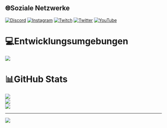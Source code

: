 
## 🌐Soziale Netzwerke
[![Discord](https://img.shields.io/badge/Discord-%237289DA.svg?logo=discord&logoColor=white)](https://discord.gg/PmEYPADQN8) [![Instagram](https://img.shields.io/badge/Instagram-%23E4405F.svg?logo=Instagram&logoColor=white)](https://instagram.com/ac_timo07) [![Twitch](https://img.shields.io/badge/Twitch-%239146FF.svg?logo=Twitch&logoColor=white)](https://twitch.tv/toxydev) [![Twitter](https://img.shields.io/badge/Twitter-%231DA1F2.svg?logo=Twitter&logoColor=white)](https://twitter.com/ToXyDEV) [![YouTube](https://img.shields.io/badge/YouTube-%23FF0000.svg?logo=YouTube&logoColor=white)](https://youtube.com/c/UCh3vtqiALCErqi0AzwjqC8A) 

# 💻Entwicklungsumgebungen
<a href="https://wakatime.com"><img src="https://wakatime.com/share/@c7dd838a-cc80-4924-a2cd-b9fe3a213ae1/58a07d04-fc25-4eca-8afc-0a0c2d62930f.png" /></a><br>
# 📊GitHub Stats
![](https://github-readme-stats.vercel.app/api?username=Timo1005&theme=merko&hide_border=false&include_all_commits=false&count_private=false)<br/>
![](https://github-readme-streak-stats.herokuapp.com/?user=Timo1005&theme=merko&hide_border=false)<br/>
![](https://github-readme-stats.vercel.app/api/top-langs/?username=Timo1005&theme=merko&hide_border=false&include_all_commits=false&count_private=false&layout=compact)

---
[![](https://visitcount.itsvg.in/api?id=ToXyDEV&icon=3&color=3)](https://visitcount.itsvg.in/)
